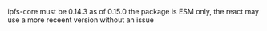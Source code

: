 ipfs-core must be 0.14.3 as of 0.15.0 the package is ESM only, the react may use a more receent version without an issue